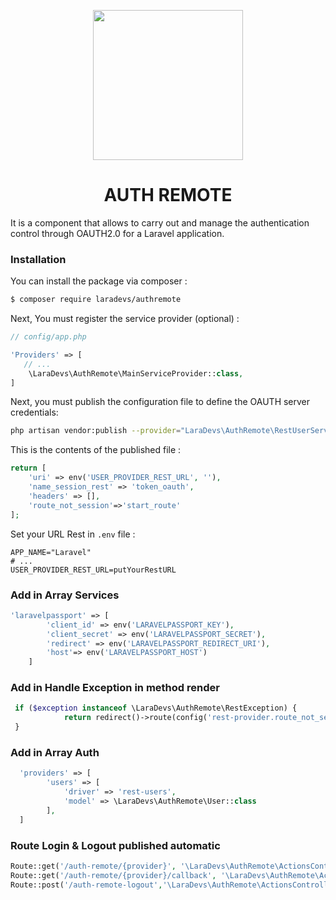 <p align="center"><img src="https://avatars2.githubusercontent.com/u/51764637?s=200&v=4" height="240"></p>

<p ><h1 align="center">AUTH REMOTE</h1></p>

It is a component that allows to carry out and manage the authentication control through OAUTH2.0 for a Laravel application.

### Installation

You can install the package via composer :

```bash
$ composer require laradevs/authremote
```

Next, You must register the service provider (optional) :

```php
// config/app.php

'Providers' => [
   // ...
    \LaraDevs\AuthRemote\MainServiceProvider::class,
]
```

Next, you must publish the configuration file to define the OAUTH server credentials:

```bash
php artisan vendor:publish --provider="LaraDevs\AuthRemote\RestUserServiceProvider"
```

This is the contents of the published file :

```php
return [
    'uri' => env('USER_PROVIDER_REST_URL', ''),
    'name_session_rest' => 'token_oauth',
    'headers' => [],
    'route_not_session'=>'start_route'
];
```

Set your URL Rest in `.env` file :

```
APP_NAME="Laravel"
# ...
USER_PROVIDER_REST_URL=putYourRestURL
```

### Add in Array Services

```php
'laravelpassport' => [
        'client_id' => env('LARAVELPASSPORT_KEY'),
        'client_secret' => env('LARAVELPASSPORT_SECRET'),
        'redirect' => env('LARAVELPASSPORT_REDIRECT_URI'),
        'host'=> env('LARAVELPASSPORT_HOST')
    ]
```
### Add in Handle Exception in method render
```php
 if ($exception instanceof \LaraDevs\AuthRemote\RestException) {
            return redirect()->route(config('rest-provider.route_not_session'));
 }
```
### Add in Array Auth
```php
  'providers' => [
        'users' => [
            'driver' => 'rest-users',
            'model' => \LaraDevs\AuthRemote\User::class
        ],
  ]
```

### Route Login & Logout published automatic

```php
Route::get('/auth-remote/{provider}', '\LaraDevs\AuthRemote\ActionsController@redirectToProvider')->name('laravel_passport');
Route::get('/auth-remote/{provider}/callback', '\LaraDevs\AuthRemote\ActionsController@handleProviderCallback');
Route::post('/auth-remote-logout','\LaraDevs\AuthRemote\ActionsController@logout')->name('laravel_passport.logout');
```